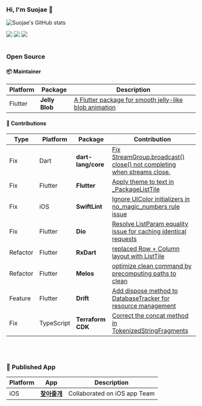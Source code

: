 ### Hi, I'm Suojae 👋

![Suojae's GitHub stats](https://github-readme-stats.vercel.app/api?username=suojae&show_icons=true&bg_color=00000000&hide=stars,contribs)

<p align="left"> <img src="https://img.shields.io/badge/Dart-%230175C2.svg?style=for-the-badge&logo=dart&logoColor=white" /> <img src="https://img.shields.io/badge/Flutter-%2302569B.svg?style=for-the-badge&logo=flutter&logoColor=white" /> <img src="https://img.shields.io/badge/Serverpod-3B82F6?style=for-the-badge&logo=serverpod&logoColor=white" /> </p>

#

### Open Source

#### 📦 Maintainer  

| Platform | Package       | Description |
|----------|--------------|-------------|
| Flutter  | **Jelly Blob** | [A Flutter package for smooth jelly-like blob animation](https://pub.dev/packages/jelly_blob) |

#### 🌟 Contributions


| Type | Platform | Package | Contribution |
|------|----------|---------|-------------|
| Fix | Dart | **dart-lang/core** | [Fix StreamGroup.broadcast() close() not completing when streams close.](https://github.com/dart-lang/core/pull/876) |
| Fix | Flutter | **Flutter** | [Apply theme to text in _PackageListTile](https://github.com/flutter/flutter/pull/165739) |
| Fix | iOS | **SwiftLint** | [Ignore UIColor initializers in no_magic_numbers rule issue](https://github.com/realm/SwiftLint/pull/6035) |
| Fix | Flutter | **Dio** | [Resolve ListParam equality issue for caching identical requests](https://github.com/cfug/dio/pull/2366) |
| Refactor | Flutter | **RxDart** | [replaced Row + Column layout with ListTile](https://github.com/ReactiveX/rxdart/pull/789) |
| Refactor | Flutter | **Melos** | [optimize clean command by precomputing paths to clean](https://github.com/invertase/melos/pull/855) |
| Feature | Flutter | **Drift** | [Add dispose method to DatabaseTracker for resource management](https://github.com/simolus3/drift/pull/3420) |
| Fix | TypeScript | **Terraform CDK** | [Correct the concat method in TokenizedStringFragments](https://github.com/hashicorp/terraform-cdk/pull/3772) |


<br/>

#

### 📱 Published App


| Platform | App | Description| 
|------|----------|---------|
| iOS | [**찾아줄개**](https://apps.apple.com/ma/app/%EC%B0%BE%EC%95%84%EC%A4%84%EA%B0%9C/id6471409178) | Collaborated on iOS app Team |

